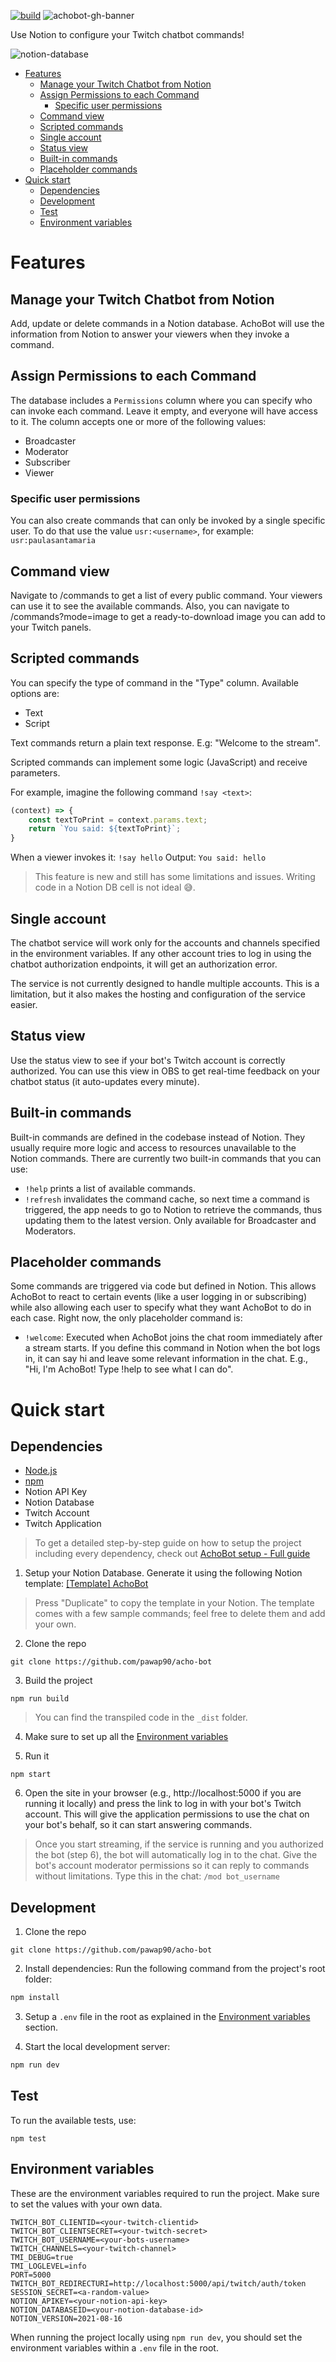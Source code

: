[![build](https://github.com/pawap90/acho-bot/actions/workflows/build.yml/badge.svg)](https://github.com/pawap90/acho-bot/actions/workflows/build.yml)
![achobot-gh-banner](https://user-images.githubusercontent.com/2507959/152519862-b1d7116e-dade-4ed8-9ac5-f9eefeeff520.png)

Use Notion to configure your Twitch chatbot commands! 

![notion-database](https://user-images.githubusercontent.com/2507959/152531729-8b117829-9965-41a6-9455-b10dbf4cda40.png)

- [Features](#features)
  - [Manage your Twitch Chatbot from Notion](#manage-your-twitch-chatbot-from-notion)
  - [Assign Permissions to each Command](#assign-permissions-to-each-command)
    - [Specific user permissions](#specific-user-permissions)
  - [Command view](#command-view)
  - [Scripted commands](#scripted-commands)
  - [Single account](#single-account)
  - [Status view](#status-view)
  - [Built-in commands](#built-in-commands)
  - [Placeholder commands](#placeholder-commands)
- [Quick start](#quick-start)
  - [Dependencies](#dependencies)
  - [Development](#development)
  - [Test](#test)
  - [Environment variables](#environment-variables)

# Features

## Manage your Twitch Chatbot from Notion
Add, update or delete commands in a Notion database. AchoBot will use the information from Notion to answer your viewers when they invoke a command.

## Assign Permissions to each Command
The database includes a `Permissions` column where you can specify who can invoke each command. Leave it empty, and everyone will have access to it. 
The column accepts one or more of the following values: 
- Broadcaster
- Moderator
- Subscriber
- Viewer

### Specific user permissions
You can also create commands that can only be invoked by a single specific user. To do that use the value `usr:<username>`, for example: `usr:paulasantamaria`

## Command view
Navigate to /commands to get a list of every public command. Your viewers can use it to see the available commands.
Also, you can navigate to /commands?mode=image to get a ready-to-download image you can add to your Twitch panels.

## Scripted commands
You can specify the type of command in the "Type" column. Available options are:
- Text
- Script

Text commands return a plain text response. E.g: "Welcome to the stream".

Scripted commands can implement some logic (JavaScript)  and receive parameters.

For example, imagine the following command `!say <text>`: 
```js
(context) => {
    const textToPrint = context.params.text;
    return `You said: ${textToPrint}`;
}
```

When a viewer invokes it: `!say hello`
Output: `You said: hello`

> This feature is new and still has some limitations and issues. Writing code in a Notion DB cell is not ideal 😅.

## Single account
The chatbot service will work only for the accounts and channels specified in the environment variables. 
If any other account tries to log in using the chatbot authorization endpoints, it will get an authorization error. 

The service is not currently designed to handle multiple accounts. This is a limitation, but it also makes the hosting and configuration of the service easier.

## Status view
Use the status view to see if your bot's Twitch account is correctly authorized. 
You can use this view in OBS to get real-time feedback on your chatbot status (it auto-updates every minute).

## Built-in commands
Built-in commands are defined in the codebase instead of Notion. They usually require more logic and access to resources unavailable to the Notion commands. There are currently two built-in commands that you can use:
- `!help` prints a list of available commands.
- `!refresh` invalidates the command cache, so next time a command is triggered, the app needs to go to Notion to retrieve the commands, thus updating them to the latest version. Only available for Broadcaster and Moderators. 

## Placeholder commands
Some commands are triggered via code but defined in Notion. This allows AchoBot to react to certain events (like a user logging in or subscribing) while also allowing each user to specify what they want AchoBot to do in each case.
Right now, the only placeholder command is:
- `!welcome`: Executed when AchoBot joins the chat room immediately after a stream starts. If you define this command in Notion when the bot logs in, it can say hi and leave some relevant information in the chat. E.g., "Hi, I'm AchoBot! Type !help to see what I can do". 

# Quick start

## Dependencies
- [Node.js](https://nodejs.org/en/)
- [npm](https://www.npmjs.com/)
- Notion API Key
- Notion Database
- Twitch Account
- Twitch Application

> To get a detailed step-by-step guide on how to setup the project including every dependency, check out [AchoBot setup - Full guide](https://github.com/pawap90/acho-bot/wiki/AchoBot-setup---Full-guide)

1. Setup your Notion Database. Generate it using the following Notion template: [[Template] AchoBot](https://familiar-freckle-76f.notion.site/350b171ebc30462fbdcb8391cb2f088a?v=0cf2e1a5f5bc476e827d2705e2bdc223)

> Press "Duplicate" to copy the template in your Notion. The template comes with a few sample commands; feel free to delete them and add your own.

2. Clone the repo 
```
git clone https://github.com/pawap90/acho-bot
```

3. Build the project
   
```
npm run build
```
> You can find the transpiled code in the `_dist` folder.

4. Make sure to set up all the [Environment variables](#environment-variables)

5. Run it
```
npm start
```
6. Open the site in your browser (e.g., http://localhost:5000 if you are running it locally) and press the link to log in with your bot's Twitch account. This will give the application permissions to use the chat on your bot's behalf, so it can start answering commands.

> Once you start streaming, if the service is running and you authorized the bot (step 6), the bot will automatically log in to the chat. Give the bot's account moderator permissions so it can reply to commands without limitations. Type this in the chat: `/mod bot_username`

## Development

1. Clone the repo 
```
git clone https://github.com/pawap90/acho-bot
```

2. Install dependencies: Run the following command from the project's root folder:

```sh
npm install
```

3. Setup a `.env` file in the root as explained in the [Environment variables](#environment-variables) section.

4. Start the local development server: 

```sh
npm run dev
```

## Test
To run the available tests, use:

```
npm test
```

## Environment variables
These are the environment variables required to run the project. Make sure to set the values with your own data.

```
TWITCH_BOT_CLIENTID=<your-twitch-clientid>
TWITCH_BOT_CLIENTSECRET=<your-twitch-secret>
TWITCH_BOT_USERNAME=<your-bots-username>
TWITCH_CHANNELS=<your-twitch-channel>
TMI_DEBUG=true
TMI_LOGLEVEL=info
PORT=5000
TWITCH_BOT_REDIRECTURI=http://localhost:5000/api/twitch/auth/token
SESSION_SECRET=<a-random-value>
NOTION_APIKEY=<your-notion-api-key>
NOTION_DATABASEID=<your-notion-database-id>
NOTION_VERSION=2021-08-16
```
When running the project locally using `npm run dev`, you should set the environment variables within a `.env` file in the root. 

